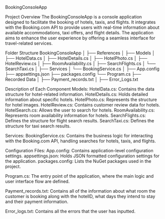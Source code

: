 ﻿BookingConsoleApp

Project Overview
The BookingConsoleApp is a console application designed to facilitate the booking of hotels, taxis, and flights. It integrates with the Booking.com API to provide users with real-time information about available accommodations, taxi offers, and flight details. The application aims to enhance the user experience by offering a seamless interface for travel-related services.

Folder Structure
BookingConsoleApp
│
├── References
│
├── Models
│   ├── HotelData.cs
│   ├── HotelDetails.cs
│   ├── HotelPhoto.cs
│   ├── HotelReview.cs
│   ├── RoomAvailability.cs
│   ├── SearchFlights.cs
│   └── SearchTaxi.cs
│
├── Services
│   └── BookingService.cs
│
├── App.config
├── appsettings.json
├── packages.config
└── Program.cs
├── Recorded Data
│   ├── Payment_records.txt
│   ├── Error_Logs.txt

Description of Each Component
Models:
	HotelData.cs: Contains the data structure for hotel-related information.
	HotelDetails.cs: Holds detailed information about specific hotels.
	HotelPhoto.cs: Represents the structure for hotel images.
	HotelReview.cs: Contains customer review data for hotels.
	HotelSearch.cs: Allows the user to search for hotels.
	RoomAvailability.cs: Represents room availability information for hotels.
	SearchFlights.cs: Defines the structure for flight search results.
	SearchTaxi.cs: Defines the structure for taxi search results.

Services:
	BookingService.cs: Contains the business logic for interacting with the Booking.com API, handling searches for hotels, taxis, and flights.

Configuration Files:
	App.config: Contains application-level configuration settings.
	appsettings.json: Holds JSON formatted configuration settings for the application.
	packages.config: Lists the NuGet packages used in the project.

Program.cs:
	The entry point of the application, where the main logic and user interface flow are defined.

Payment_records.txt:
	Contains all of the information about what room the customer is booking along with the hotelID, what days they intend to stay and their payment information.

Error_logs.txt:
	Contains all the errors that the user has inputted.